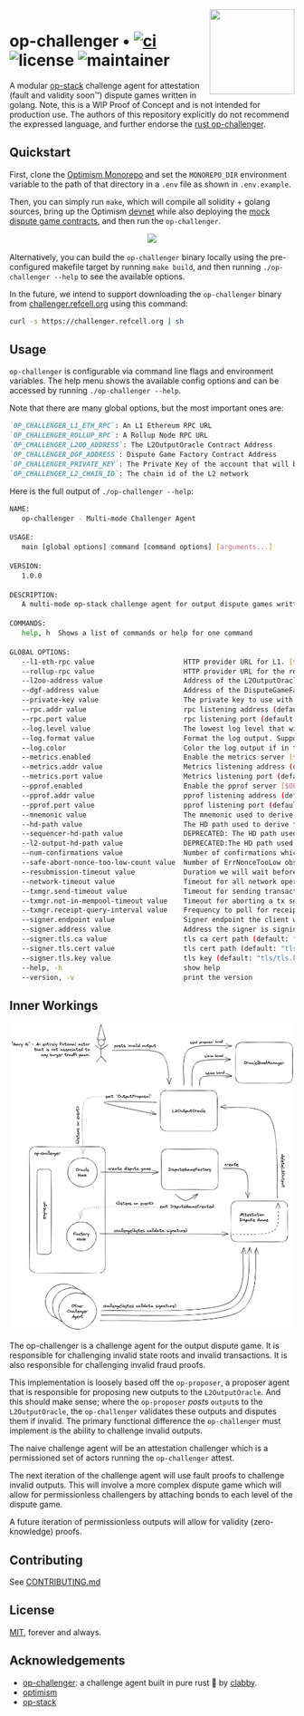 <img align="right" width="150" height="150" top="100" src="./public/op-gopher.png">

# op-challenger • [![ci](https://github.com/refcell/op-challenger/actions/workflows/ci.yml/badge.svg?label=ci)](https://github.com/refcell/op-challenger/actions/workflows/ci.yml) ![license](https://img.shields.io/badge/License-MIT-green.svg?label=license) ![maintainer](https://img.shields.io/badge/maintainer-refcell-orange.svg?label=maintainer)

A modular [op-stack](https://stack.optimism.io/) challenge agent for attestation (fault and validity soon™) dispute games written in golang. Note, this is a WIP Proof of Concept and is not intended for production use. The authors of this repository explicitly do not recommend the expressed language, and further endorse the [rust op-challenger](https://github.com/clabby/op-challenger).

## Quickstart

First, clone the [Optimism Monorepo](https://github.com/ethereum-optimism/optimism) and set the `MONOREPO_DIR` environment variable to the path of that directory in a `.env` file as shown in `.env.example`.

Then, you can simply run `make`, which will compile all solidity + golang sources, bring up the Optimism [devnet](https://github.com/ethereum-optimism/optimism/blob/develop/ops-bedrock/devnet-up.sh) while also deploying the [mock dispute game contracts](./contracts), and then run the `op-challenger`. 

<p align="center">
  <img width="300px" src="./public/op-gopher.jpeg" />
</p>

Alternatively, you can build the `op-challenger` binary locally using the pre-configured makefile target by running `make build`, and then running `./op-challenger --help` to see the available options.

In the future, we intend to support downloading the `op-challenger` binary from [challenger.refcell.org](https://challenger.refcell.org) using this command:

```bash
curl -s https://challenger.refcell.org | sh
```

## Usage

`op-challenger` is configurable via command line flags and environment variables. The help menu shows the available config options and can be accessed by running `./op-challenger --help`.

Note that there are many global options, but the most important ones are:

```md
`OP_CHALLENGER_L1_ETH_RPC`: An L1 Ethereum RPC URL
`OP_CHALLENGER_ROLLUP_RPC`: A Rollup Node RPC URL
`OP_CHALLENGER_L2OO_ADDRESS`: The L2OutputOracle Contract Address
`OP_CHALLENGER_DGF_ADDRESS`: Dispute Game Factory Contract Address
`OP_CHALLENGER_PRIVATE_KEY`: The Private Key of the account that will be used to send challenge transactions
`OP_CHALLENGER_L2_CHAIN_ID`: The chain id of the L2 network
```

Here is the full output of `./op-challenger --help`:

```bash
NAME:
   op-challenger - Multi-mode Challenger Agent

USAGE:
   main [global options] command [command options] [arguments...]

VERSION:
   1.0.0

DESCRIPTION:
   A multi-mode op-stack challenge agent for output dispute games written in golang.

COMMANDS:
   help, h  Shows a list of commands or help for one command

GLOBAL OPTIONS:
   --l1-eth-rpc value                      HTTP provider URL for L1. [$OP_CHALLENGER_L1_ETH_RPC]
   --rollup-rpc value                      HTTP provider URL for the rollup node. [$OP_CHALLENGER_ROLLUP_RPC]
   --l2oo-address value                    Address of the L2OutputOracle contract. [$OP_CHALLENGER_L2OO_ADDRESS]
   --dgf-address value                     Address of the DisputeGameFactory contract. [$OP_CHALLENGER_DGF_ADDRESS]
   --private-key value                     The private key to use with the service. Must not be used with mnemonic. [$OP_CHALLENGER_PRIVATE_KEY]
   --rpc.addr value                        rpc listening address (default: "0.0.0.0") [$OP_CHALLENGER_RPC_ADDR]
   --rpc.port value                        rpc listening port (default: 8545) [$OP_CHALLENGER_RPC_PORT]
   --log.level value                       The lowest log level that will be output (default: "info") [$OP_CHALLENGER_LOG_LEVEL]
   --log.format value                      Format the log output. Supported formats: 'text', 'terminal', 'logfmt', 'json', 'json-pretty', (default: "text") [$OP_CHALLENGER_LOG_FORMAT]
   --log.color                             Color the log output if in terminal mode [$OP_CHALLENGER_LOG_COLOR]
   --metrics.enabled                       Enable the metrics server [$OP_CHALLENGER_METRICS_ENABLED]
   --metrics.addr value                    Metrics listening address (default: "0.0.0.0") [$OP_CHALLENGER_METRICS_ADDR]
   --metrics.port value                    Metrics listening port (default: 7300) [$OP_CHALLENGER_METRICS_PORT]
   --pprof.enabled                         Enable the pprof server [$OP_CHALLENGER_PPROF_ENABLED]
   --pprof.addr value                      pprof listening address (default: "0.0.0.0") [$OP_CHALLENGER_PPROF_ADDR]
   --pprof.port value                      pprof listening port (default: 6060) [$OP_CHALLENGER_PPROF_PORT]
   --mnemonic value                        The mnemonic used to derive the wallets for either the service [$OP_CHALLENGER_MNEMONIC]
   --hd-path value                         The HD path used to derive the sequencer wallet from the mnemonic. The mnemonic flag must also be set. [$OP_CHALLENGER_HD_PATH]
   --sequencer-hd-path value               DEPRECATED: The HD path used to derive the sequencer wallet from the mnemonic. The mnemonic flag must also be set. [$OP_BATCHER_SEQUENCER_HD_PATH]
   --l2-output-hd-path value               DEPRECATED:The HD path used to derive the l2output wallet from the mnemonic. The mnemonic flag must also be set. [$OP_PROPOSER_L2_OUTPUT_HD_PATH]
   --num-confirmations value               Number of confirmations which we will wait after sending a transaction (default: 10) [$OP_CHALLENGER_NUM_CONFIRMATIONS]
   --safe-abort-nonce-too-low-count value  Number of ErrNonceTooLow observations required to give up on a tx at a particular nonce without receiving confirmation (default: 3) [$OP_CHALLENGER_SAFE_ABORT_NONCE_TOO_LOW_COUNT]
   --resubmission-timeout value            Duration we will wait before resubmitting a transaction to L1 (default: 48s) [$OP_CHALLENGER_RESUBMISSION_TIMEOUT]
   --network-timeout value                 Timeout for all network operations (default: 2s) [$OP_CHALLENGER_NETWORK_TIMEOUT]
   --txmgr.send-timeout value              Timeout for sending transactions. If 0 it is disabled. (default: 0s) [$OP_CHALLENGER_TXMGR_TX_SEND_TIMEOUT]
   --txmgr.not-in-mempool-timeout value    Timeout for aborting a tx send if the tx does not make it to the mempool. (default: 2m0s) [$OP_CHALLENGER_TXMGR_TX_NOT_IN_MEMPOOL_TIMEOUT]
   --txmgr.receipt-query-interval value    Frequency to poll for receipts (default: 12s) [$OP_CHALLENGER_TXMGR_RECEIPT_QUERY_INTERVAL]
   --signer.endpoint value                 Signer endpoint the client will connect to [$OP_CHALLENGER_SIGNER_ENDPOINT]
   --signer.address value                  Address the signer is signing transactions for [$OP_CHALLENGER_SIGNER_ADDRESS]
   --signer.tls.ca value                   tls ca cert path (default: "tls/ca.crt") [$OP_CHALLENGER_SIGNER_TLS_CA]
   --signer.tls.cert value                 tls cert path (default: "tls/tls.crt") [$OP_CHALLENGER_SIGNER_TLS_CERT]
   --signer.tls.key value                  tls key (default: "tls/tls.key") [$OP_CHALLENGER_SIGNER_TLS_KEY]
   --help, -h                              show help
   --version, -v                           print the version
```


## Inner Workings

<img src="./public/op-challenger.png" />

The op-challenger is a challenge agent for the output dispute game. It is responsible for challenging invalid state roots and invalid transactions. It is also responsible for challenging invalid fraud proofs.

This implementation is loosely based off the `op-proposer`, a proposer agent that is responsible for proposing new outputs to the `L2OutputOracle`. And this should make sense; where the `op-proposer` _posts_ `output`s to the `L2OutputOracle`, the `op-challenger` validates these outputs and disputes them if invalid. The primary functional difference the `op-challenger` must implement is the ability to challenge invalid outputs.

The naive challenge agent will be an attestation challenger which is a permissioned set of actors running the `op-challenger` attest.

The next iteration of the challenge agent will use fault proofs to challenge invalid outputs. This will involve a more complex dispute game which will allow for permissionless challengers by attaching bonds to each level of the dispute game.

A future iteration of permissionless outputs will allow for validity (zero-knowledge) proofs.


## Contributing

See [CONTRIBUTING.md](./CONTRIBUTING.md)


## License

[MIT](./LICENSE.md), forever and always.


## Acknowledgements

- [op-challenger](https://github.com/clabby/op-challenger): a challenge agent built in pure rust 🦀 by [clabby](https://github.com/clabby).
- [optimism](https://github.com/ethereum-optimism/optimism)
- [op-stack](https://stack.optimism.io/)
